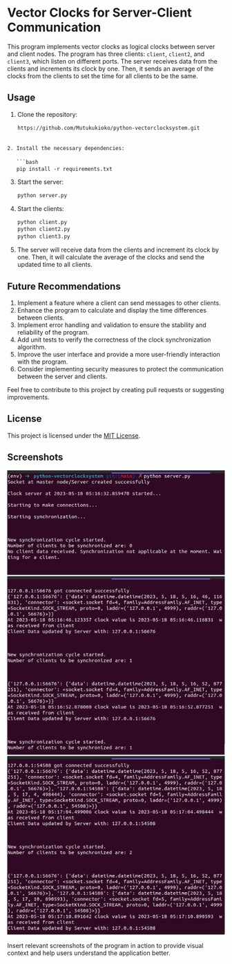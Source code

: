 # Vector Clocks for Server-Client Communication

This program implements vector clocks as logical clocks between server and client nodes. The program has three clients: `client`, `client2`, and `client3`, which listen on different ports. The server receives data from the clients and increments its clock by one. Then, it sends an average of the clocks from the clients to set the time for all clients to be the same.

## Usage

1. Clone the repository:

   ```bash
   https://github.com/Mutukukioko/python-vectorclocksystem.git
```

2. Install the necessary dependencies:

   ```bash
   pip install -r requirements.txt
   ```

3. Start the server:

   ```bash
   python server.py
   ```

4. Start the clients:

   ```bash
   python client.py
   python client2.py
   python client3.py
   ```

5. The server will receive data from the clients and increment its clock by one. Then, it will calculate the average of the clocks and send the updated time to all clients.

## Future Recommendations

1. Implement a feature where a client can send messages to other clients.
2. Enhance the program to calculate and display the time differences between clients.
3. Implement error handling and validation to ensure the stability and reliability of the program.
4. Add unit tests to verify the correctness of the clock synchronization algorithm.
5. Improve the user interface and provide a more user-friendly interaction with the program.
6. Consider implementing security measures to protect the communication between the server and clients.

Feel free to contribute to this project by creating pull requests or suggesting improvements.

## License

This project is licensed under the [MIT License](LICENSE).

## Screenshots

![Screenshot 1](img/server_no_clients.png)
![Screenshot 2](img/cclient_1.png)
![Screenshot 3](img/clients_2.png)

Insert relevant screenshots of the program in action to provide visual context and help users understand the application better.
